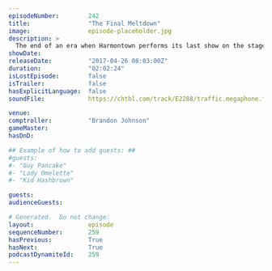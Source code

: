 ```yaml
---
episodeNumber:        242
title:                "The Final Meltdown"
image:                episode-placeholder.jpg
description: >
  The end of an era when Harmontown performs its last show on the stages of Nerdmelt in the back of Meltdown comics with the help of Mitch Hurwitz.
showDate:             
releaseDate:          "2017-04-26 08:03:00Z"
duration:             "02:02:24"
isLostEpisode:        false
isTrailer:            false
hasExplicitLanguage:  false
soundFile:            https://chtbl.com/track/E2288/traffic.megaphone.fm/STA7562208359.mp3?updated=1596757730

venue:                
comptroller:          "Brandon Johnson"
gameMaster:           
hasDnD:               

## Example of how to add guests: ##
#guests:
#- "Guy Pancake"
#- "Lady Omelette"
#- "Kid Hashbrown"

guests:
audienceGuests:

# Generated.  Do not change:
layout:               episode
sequenceNumber:       259
hasPrevious:          True
hasNext:              True
podcastDynamiteId:    259
---
```


<!-- The episode description will be rendered here -->
<!-- Add your content below here -->

